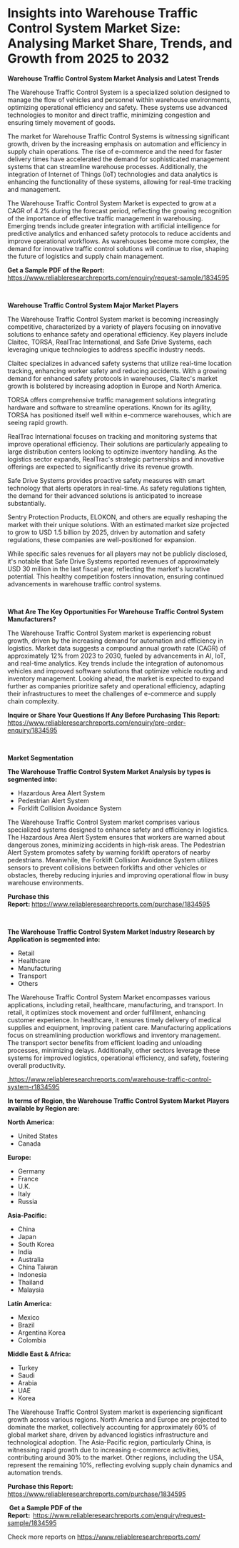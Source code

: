 <p><h1>Insights into Warehouse Traffic Control System Market Size: Analysing Market Share, Trends, and Growth from 2025 to 2032</h1></p><p><strong>Warehouse Traffic Control System Market Analysis and Latest Trends</strong></p>
<p><p>The Warehouse Traffic Control System is a specialized solution designed to manage the flow of vehicles and personnel within warehouse environments, optimizing operational efficiency and safety. These systems use advanced technologies to monitor and direct traffic, minimizing congestion and ensuring timely movement of goods. </p><p>The market for Warehouse Traffic Control Systems is witnessing significant growth, driven by the increasing emphasis on automation and efficiency in supply chain operations. The rise of e-commerce and the need for faster delivery times have accelerated the demand for sophisticated management systems that can streamline warehouse processes. Additionally, the integration of Internet of Things (IoT) technologies and data analytics is enhancing the functionality of these systems, allowing for real-time tracking and management.</p><p>The Warehouse Traffic Control System Market is expected to grow at a CAGR of 4.2% during the forecast period, reflecting the growing recognition of the importance of effective traffic management in warehousing. Emerging trends include greater integration with artificial intelligence for predictive analytics and enhanced safety protocols to reduce accidents and improve operational workflows. As warehouses become more complex, the demand for innovative traffic control solutions will continue to rise, shaping the future of logistics and supply chain management.</p></p>
<p><strong>Get a Sample PDF of the Report:&nbsp;</strong> <a href="https://www.reliableresearchreports.com/enquiry/request-sample/1834595?utm_campaign=2809&utm_medium=2&utm_source=Github&utm_content=ia&utm_term=12042025&utm_id=warehouse-traffic-control-system">https://www.reliableresearchreports.com/enquiry/request-sample/1834595</a></p>
<p>&nbsp;</p>
<p><strong>Warehouse Traffic Control System Major Market Players</strong></p>
<p><p>The Warehouse Traffic Control System market is becoming increasingly competitive, characterized by a variety of players focusing on innovative solutions to enhance safety and operational efficiency. Key players include Claitec, TORSA, RealTrac International, and Safe Drive Systems, each leveraging unique technologies to address specific industry needs.</p><p>Claitec specializes in advanced safety systems that utilize real-time location tracking, enhancing worker safety and reducing accidents. With a growing demand for enhanced safety protocols in warehouses, Claitec's market growth is bolstered by increasing adoption in Europe and North America. </p><p>TORSA offers comprehensive traffic management solutions integrating hardware and software to streamline operations. Known for its agility, TORSA has positioned itself well within e-commerce warehouses, which are seeing rapid growth.</p><p>RealTrac International focuses on tracking and monitoring systems that improve operational efficiency. Their solutions are particularly appealing to large distribution centers looking to optimize inventory handling. As the logistics sector expands, RealTrac's strategic partnerships and innovative offerings are expected to significantly drive its revenue growth.</p><p>Safe Drive Systems provides proactive safety measures with smart technology that alerts operators in real-time. As safety regulations tighten, the demand for their advanced solutions is anticipated to increase substantially.</p><p>Sentry Protection Products, ELOKON, and others are equally reshaping the market with their unique solutions. With an estimated market size projected to grow to USD 1.5 billion by 2025, driven by automation and safety regulations, these companies are well-positioned for expansion.</p><p>While specific sales revenues for all players may not be publicly disclosed, it's notable that Safe Drive Systems reported revenues of approximately USD 30 million in the last fiscal year, reflecting the market's lucrative potential. This healthy competition fosters innovation, ensuring continued advancements in warehouse traffic control systems.</p></p>
<p>&nbsp;</p>
<p><strong>What Are The Key Opportunities For Warehouse Traffic Control System Manufacturers?</strong></p>
<p><p>The Warehouse Traffic Control System market is experiencing robust growth, driven by the increasing demand for automation and efficiency in logistics. Market data suggests a compound annual growth rate (CAGR) of approximately 12% from 2023 to 2030, fueled by advancements in AI, IoT, and real-time analytics. Key trends include the integration of autonomous vehicles and improved software solutions that optimize vehicle routing and inventory management. Looking ahead, the market is expected to expand further as companies prioritize safety and operational efficiency, adapting their infrastructures to meet the challenges of e-commerce and supply chain complexity.</p></p>
<p><strong>Inquire or Share Your Questions If Any Before Purchasing This Report:</strong> <a href="https://www.reliableresearchreports.com/enquiry/pre-order-enquiry/1834595?utm_campaign=2809&utm_medium=2&utm_source=Github&utm_content=ia&utm_term=12042025&utm_id=warehouse-traffic-control-system">https://www.reliableresearchreports.com/enquiry/pre-order-enquiry/1834595</a></p>
<p>&nbsp;</p>
<p><strong>Market Segmentation</strong></p>
<p><strong>The Warehouse Traffic Control System Market Analysis by types is segmented into:</strong></p>
<p><ul><li>Hazardous Area Alert System</li><li>Pedestrian Alert System</li><li>Forklift Collision Avoidance System</li></ul></p>
<p><p>The Warehouse Traffic Control System market comprises various specialized systems designed to enhance safety and efficiency in logistics. The Hazardous Area Alert System ensures that workers are warned about dangerous zones, minimizing accidents in high-risk areas. The Pedestrian Alert System promotes safety by warning forklift operators of nearby pedestrians. Meanwhile, the Forklift Collision Avoidance System utilizes sensors to prevent collisions between forklifts and other vehicles or obstacles, thereby reducing injuries and improving operational flow in busy warehouse environments.</p></p>
<p><strong>Purchase this Report:&nbsp;</strong><a href="https://www.reliableresearchreports.com/purchase/1834595?utm_campaign=2809&utm_medium=2&utm_source=Github&utm_content=ia&utm_term=12042025&utm_id=warehouse-traffic-control-system">https://www.reliableresearchreports.com/purchase/1834595</a></p>
<p>&nbsp;</p>
<p><strong>The Warehouse Traffic Control System Market Industry Research by Application is segmented into:</strong></p>
<p><ul><li>Retail</li><li>Healthcare</li><li>Manufacturing</li><li>Transport</li><li>Others</li></ul></p>
<p><p>The Warehouse Traffic Control System Market encompasses various applications, including retail, healthcare, manufacturing, and transport. In retail, it optimizes stock movement and order fulfillment, enhancing customer experience. In healthcare, it ensures timely delivery of medical supplies and equipment, improving patient care. Manufacturing applications focus on streamlining production workflows and inventory management. The transport sector benefits from efficient loading and unloading processes, minimizing delays. Additionally, other sectors leverage these systems for improved logistics, operational efficiency, and safety, fostering overall productivity.</p></p>
<p><a href="https://www.reliableresearchreports.com/warehouse-traffic-control-system-r1834595?utm_campaign=2809&utm_medium=2&utm_source=Github&utm_content=ia&utm_term=12042025&utm_id=warehouse-traffic-control-system">&nbsp;https://www.reliableresearchreports.com/warehouse-traffic-control-system-r1834595</a></p>
<p><strong>In terms of Region, the Warehouse Traffic Control System Market Players available by Region are:</strong></p>
<p>
    <p> <strong> North America: </strong>
        <ul>
            <li>United States</li>
            <li>Canada</li>
        </ul>
        </p> 
    <p> <strong> Europe: </strong>
        <ul>
            <li>Germany</li>
            <li>France</li>
            <li>U.K.</li>
            <li>Italy</li>
            <li>Russia</li>
        </ul>
        </p> 
    <p> <strong> Asia-Pacific: </strong>
        <ul>
            <li>China</li>
            <li>Japan</li>
            <li>South Korea</li>
            <li>India</li>
            <li>Australia</li>
            <li>China Taiwan</li>
            <li>Indonesia</li>
            <li>Thailand</li>
            <li>Malaysia</li>
        </ul>
        </p> 
    <p> <strong> Latin America: </strong>
        <ul>
            <li>Mexico</li>
            <li>Brazil</li>
            <li>Argentina Korea</li>
            <li>Colombia</li>
        </ul>
        </p> 
    <p> <strong> Middle East & Africa: </strong>
        <ul>
            <li>Turkey</li>
            <li>Saudi</li>
            <li>Arabia</li>
            <li>UAE</li>
            <li>Korea</li>
        </ul>
    </p>
    </p>
<p><p>The Warehouse Traffic Control System market is experiencing significant growth across various regions. North America and Europe are projected to dominate the market, collectively accounting for approximately 60% of global market share, driven by advanced logistics infrastructure and technological adoption. The Asia-Pacific region, particularly China, is witnessing rapid growth due to increasing e-commerce activities, contributing around 30% to the market. Other regions, including the USA, represent the remaining 10%, reflecting evolving supply chain dynamics and automation trends.</p></p>
<p><strong>Purchase this Report: </strong><a href="https://www.reliableresearchreports.com/purchase/1834595?utm_campaign=2809&utm_medium=2&utm_source=Github&utm_content=ia&utm_term=12042025&utm_id=warehouse-traffic-control-system">https://www.reliableresearchreports.com/purchase/1834595</a></p>
<p>&nbsp;<strong>Get a Sample PDF of the Report:&nbsp;&nbsp;</strong><a href="https://www.reliableresearchreports.com/enquiry/request-sample/1834595?utm_campaign=2809&utm_medium=2&utm_source=Github&utm_content=ia&utm_term=12042025&utm_id=warehouse-traffic-control-system">https://www.reliableresearchreports.com/enquiry/request-sample/1834595</a></p>
<p><strong></strong></p>
<p>Check more reports on <a href="https://www.reliableresearchreports.com/?utm_campaign=2809&utm_medium=2&utm_source=Github&utm_content=ia&utm_term=12042025&utm_id=warehouse-traffic-control-system">https://www.reliableresearchreports.com/</a></p>